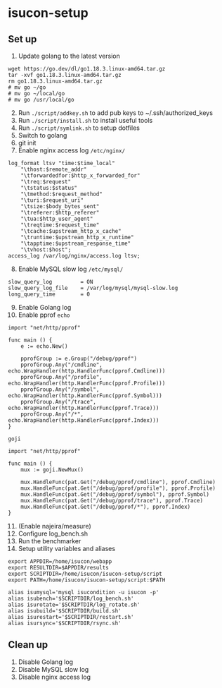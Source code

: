 # isucon-setup

## Set up
1. Update golang to the latest version
```
wget https://go.dev/dl/go1.18.3.linux-amd64.tar.gz
tar -xvf go1.18.3.linux-amd64.tar.gz
rm go1.18.3.linux-amd64.tar.gz
# mv go ~/go
# mv go ~/local/go
# mv go /usr/local/go
```
2. Run `./script/addkey.sh` to add pub keys to ~/.ssh/authorized_keys
3. Run `./script/install.sh` to install useful tools
4. Run `./script/symlink.sh` to setup dotfiles
5. Switch to golang
6. git init
7. Enable nginx access log
`/etc/nginx/`
```
log_format ltsv "time:$time_local"
	"\thost:$remote_addr"
	"\tforwardedfor:$http_x_forwarded_for"
	"\treq:$request"
	"\tstatus:$status"
	"\tmethod:$request_method"
	"\turi:$request_uri"
	"\tsize:$body_bytes_sent"
	"\treferer:$http_referer"
	"\tua:$http_user_agent"
	"\treqtime:$request_time"
	"\tcache:$upstream_http_x_cache"
	"\truntime:$upstream_http_x_runtime"
	"\tapptime:$upstream_response_time"
	"\tvhost:$host";
access_log /var/log/nginx/access.log ltsv;
```
8. Enable MySQL slow log
`/etc/mysql/`
``` 
slow_query_log         = ON
slow_query_log_file    = /var/log/mysql/mysql-slow.log
long_query_time        = 0
```
9. Enable Golang log
10. Enable pprof
`echo`
```
import "net/http/pprof"

func main () {
    e := echo.New()

    pprofGroup := e.Group("/debug/pprof")
    pprofGroup.Any("/cmdline", echo.WrapHandler(http.HandlerFunc(pprof.Cmdline)))
    pprofGroup.Any("/profile", echo.WrapHandler(http.HandlerFunc(pprof.Profile)))
    pprofGroup.Any("/symbol", echo.WrapHandler(http.HandlerFunc(pprof.Symbol)))
    pprofGroup.Any("/trace", echo.WrapHandler(http.HandlerFunc(pprof.Trace)))
    pprofGroup.Any("/*", echo.WrapHandler(http.HandlerFunc(pprof.Index)))
}
```
`goji`
```
import "net/http/pprof"

func main () {
    mux := goji.NewMux()

	mux.HandleFunc(pat.Get("/debug/pprof/cmdline"), pprof.Cmdline)
	mux.HandleFunc(pat.Get("/debug/pprof/profile"), pprof.Profile)
	mux.HandleFunc(pat.Get("/debug/pprof/symbol"), pprof.Symbol)
	mux.HandleFunc(pat.Get("/debug/pprof/trace"), pprof.Trace)
	mux.HandleFunc(pat.Get("/debug/pprof/*"), pprof.Index)
}
```
11. (Enable najeira/measure)
12. Configure log_bench.sh
13. Run the benchmarker
14. Setup utility variables and aliases
```
export APPDIR=/home/isucon/webapp
export RESULTDIR=$APPDIR/results
export SCRIPTDIR=/home/isucon/isucon-setup/script
export PATH=/home/isucon/isucon-setup/script:$PATH

alias isumysql='mysql isucondition -u isucon -p'
alias isubench='$SCRIPTDIR/log_bench.sh'
alias isurotate='$SCRIPTDIR/log_rotate.sh'
alias isubuild='$SCRIPTDIR/build.sh'
alias isurestart='$SCRIPTDIR/restart.sh'
alias isursync='$SCRIPTDIR/rsync.sh'
```

## Clean up
1. Disable Golang log
2. Disable MySQL slow log
3. Disable nginx access log
